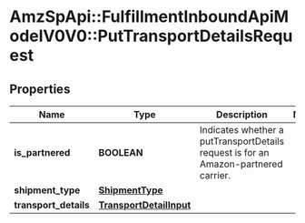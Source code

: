 # AmzSpApi::FulfillmentInboundApiModelV0V0::PutTransportDetailsRequest

## Properties
Name | Type | Description | Notes
------------ | ------------- | ------------- | -------------
**is_partnered** | **BOOLEAN** | Indicates whether a putTransportDetails request is for an Amazon-partnered carrier. | 
**shipment_type** | [**ShipmentType**](ShipmentType.md) |  | 
**transport_details** | [**TransportDetailInput**](TransportDetailInput.md) |  | 

